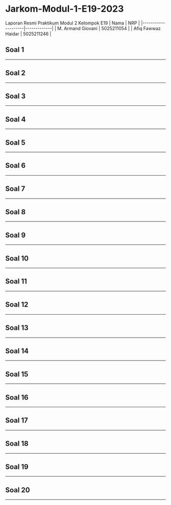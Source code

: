 # Jarkom-Modul-1-E19-2023
Laporan Resmi Praktikum Modul 2 Kelompok E19
| Nama               |  NRP       | 
|--------------------|-------------|
| M. Armand Giovani | 5025211054  |
| Afiq Fawwaz Haidar | 5025211246  |

## Soal 1

---
## Soal 2

---
## Soal 3

---
## Soal 4

---
## Soal 5

---
## Soal 6

---
## Soal 7

---
## Soal 8

---
## Soal 9

---
## Soal 10

---
## Soal 11

---
## Soal 12

---
## Soal 13

---
## Soal 14

---
## Soal 15

---
## Soal 16

---
## Soal 17

---
## Soal 18

---
## Soal 19

---
## Soal 20

---
